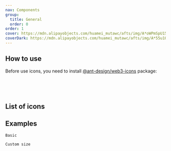 ```yaml
---
nav: Components
group:
  title: General
  order: 0
order: 1
cover: https://mdn.alipayobjects.com/huamei_mutawc/afts/img/A*oWPmSpU15hEAAAAAAAAAAAAADlrGAQ/original
coverDark: https://mdn.alipayobjects.com/huamei_mutawc/afts/img/A*55u1Q4PjPNoAAAAAAAAAAAAADlrGAQ/original
---
```


## How to use

Before use icons, you need to install [@ant-design/web3-icons](https://www.npmjs.com/package/@ant-design/web3-icons) package:

<br />

<NormalInstallDependencies packageNames="@ant-design/web3-icons" save="true"></NormalInstallDependencies>

<br />

## List of icons

<IconSearch></IconSearch>

## Examples

<code src="./demos/basic.tsx">Basic</code>

<code src="./demos/size.tsx">Custom size</code>
